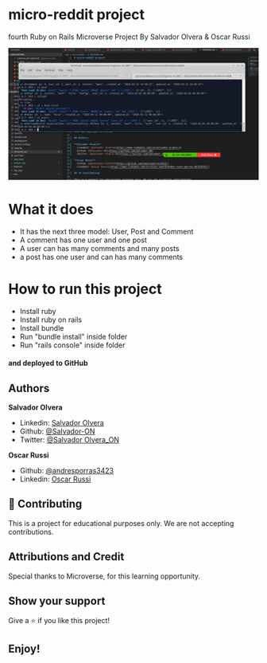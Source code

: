 # micro-reddit project

fourth Ruby on Rails Microverse Project By Salvador Olvera &amp; Oscar Russi

![screenshot](./screenshot.png)


# What it does

- It has the next three model: User, Post and Comment
- A comment has one user and one post
- A user can has many comments and many posts
- a post has one user and can has many comments

# How to run this project

- Install ruby
- Install ruby on rails
- Install bundle
- Run "bundle install" inside folder
- Run "rails console" inside folder


#### and deployed to GitHub

## Authors

**Salvador Olvera**
- Linkedin: [Salvador Olvera](https://www.linkedin.com/in/salvador-olvera-n)
- Github: [@Salvador-ON](https://github.com/Salvador-ON)
- Twitter: [@Salvador Olvera_ON](https://twitter.com/Salvador_ON) 

**Oscar Russi**
- Github: [@andresporras3423](https://github.com/andresporras3423/)
- Linkedin: [Oscar Russi](https://www.linkedin.com/in/oscar-andr%C3%A9s-russi-porras-053236167/)

## 🤝 Contributing

This is a project for educational purposes only. We are not accepting contributions.

## Attributions and Credit

Special thanks to Microverse, for this learning opportunity. 

## Show your support

Give a ⭐️ if you like this project!

## Enjoy!